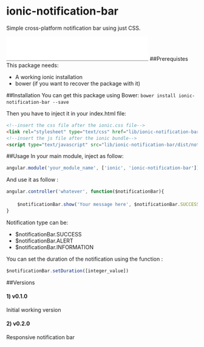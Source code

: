 # ionic-notification-bar
Simple cross-platform notification bar using just CSS.

![ionic-notification-bar](demo.gif "See the demo project...")
##Prerequistes
This package needs:
* A working ionic installation
* bower (if you want to recover the package with it)

##Installation
You can get this package using Bower:
`bower install ionic-notification-bar --save`

Then you have to inject it in your index.html file:
````html
<!--insert the css file after the ionic.css file-->
<link rel="stylesheet" type="text/css" href="lib/ionic-notification-bar/dist/notification-bar.min.css">
<!--insert the js file after the ionic bundle-->
<script type="text/javascript" src="lib/ionic-notification-bar/dist/notification-bar.min.js"></script>
````

##Usage
In your main module, inject as follow:
````javascript
angular.module('your_module_name', ['ionic', 'ionic-notification-bar']){}
````

And use it as follow :
````javascript
angular.controller('whatever', function($notificationBar){

	$notificationBar.show('Your message here', $notificationBar.SUCCESS);
}
````

Notification type can be:
* $notificationBar.SUCCESS
* $notificationBar.ALERT
* $notificationBar.INFORMATION


You can set the duration of the notification using the function :
````javascript
$notificationBar.setDuration([integer_value])
````

##Versions

#### 1) v0.1.0
Initial working version

#### 2) v0.2.0
Responsive notification bar